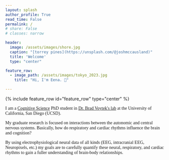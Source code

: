 ```yaml
---
layout: splash
author_profile: True
read_time: False
permalink: /
# share: False
# classes: narrow

header:
  image: /assets/images/shore.jpg
  caption: "[torrey pines](https://unsplash.com/@joshmccausland)"
  title: 'Welcome'  
  type: "center"

feature_row:
  - image_path: /assets/images/tokyo_2023.jpg
    title: "Hi, I'm Eena. 👋"

---
```


{% include feature_row id="feature_row" type="center" %}

<span style="font-family:Avenir"> I am a [Cognitive Science](https://cogsci.ucsd.edu/graduates/phd-program/index.html) PhD student in [Dr. Brad Voytek's lab](https://voyteklab.com/) at the University of California, San Diego (UCSD). </span>

<span style="font-family:Avenir"> My graduate research is focused on interactions between the autonomic and central nervous systems. Basically, how do respiratory and cardiac rhythms influence the brain and cognition? </span>

<span style="font-family:Avenir"> By using electrophysiological neural data of all kinds (EEG, intracranial EEG, Neuropixels, etc.) my goals are to carefully quantify these neural, respiratory, and cardiac rhythms to gain a fuller understanding of brain-body relationships. </span>







